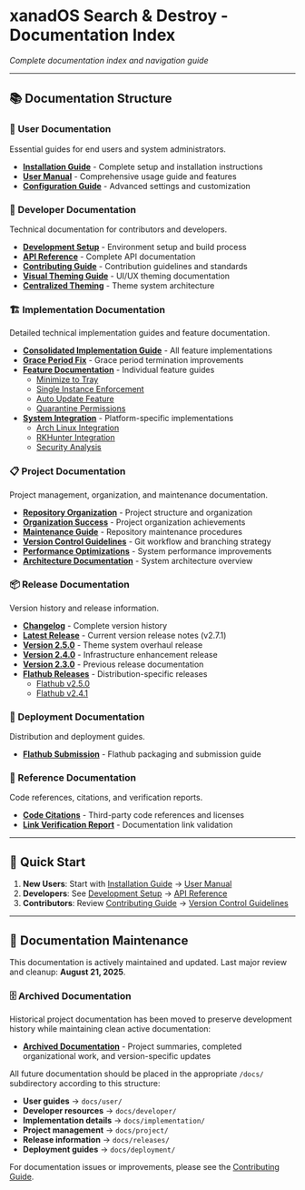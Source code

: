 # xanadOS Search & Destroy - Documentation Index

*Complete documentation index and navigation guide*

---

## 📚 Documentation Structure

### 👤 User Documentation
Essential guides for end users and system administrators.

- **[Installation Guide](user/Installation.md)** - Complete setup and installation instructions
- **[User Manual](user/User_Manual.md)** - Comprehensive usage guide and features  
- **[Configuration Guide](user/Configuration.md)** - Advanced settings and customization

### 🔧 Developer Documentation  
Technical documentation for contributors and developers.

- **[Development Setup](developer/DEVELOPMENT.md)** - Environment setup and build process
- **[API Reference](developer/API.md)** - Complete API documentation
- **[Contributing Guide](developer/CONTRIBUTING.md)** - Contribution guidelines and standards
- **[Visual Theming Guide](developer/VISUAL_THEMING_ENHANCEMENTS.md)** - UI/UX theming documentation
- **[Centralized Theming](developer/CENTRALIZED_THEMING_GUIDE.md)** - Theme system architecture

### 🏗️ Implementation Documentation

Detailed technical implementation guides and feature documentation.

- **[Consolidated Implementation Guide](implementation/CONSOLIDATED_IMPLEMENTATION_GUIDE.md)** - All feature implementations
- **[Grace Period Fix](implementation/GRACE_PERIOD_FIX_SUMMARY.md)** - Grace period termination improvements
- **[Feature Documentation](implementation/features/)** - Individual feature guides
  - [Minimize to Tray](implementation/features/MINIMIZE_TO_TRAY_IMPLEMENTATION.md)
  - [Single Instance Enforcement](implementation/features/SINGLE_INSTANCE_IMPLEMENTATION.md)
  - [Auto Update Feature](implementation/features/AUTO_UPDATE_FEATURE.md)
  - [Quarantine Permissions](implementation/features/QUARANTINE_PERMISSIONS_FIX.md)
- **[System Integration](implementation/)** - Platform-specific implementations
  - [Arch Linux Integration](implementation/arch-linux-integration.md)
  - [RKHunter Integration](implementation/rkhunter-integration.md)
  - [Security Analysis](implementation/SECURITY_ANALYSIS_RKHUNTER.md)

### 📋 Project Documentation

Project management, organization, and maintenance documentation.

- **[Repository Organization](project/REPOSITORY_ORGANIZATION.md)** - Project structure and organization
- **[Organization Success](project/ORGANIZATION_SUCCESS.md)** - Project organization achievements
- **[Maintenance Guide](project/MAINTENANCE.md)** - Repository maintenance procedures
- **[Version Control Guidelines](project/VERSION_CONTROL.md)** - Git workflow and branching strategy
- **[Performance Optimizations](project/PERFORMANCE_OPTIMIZATIONS.md)** - System performance improvements
- **[Architecture Documentation](project/ARCHITECTURE.md)** - System architecture overview

### 📦 Release Documentation

Version history and release information.

- **[Changelog](releases/CHANGELOG.md)** - Complete version history
- **[Latest Release](releases/RELEASE_2.7.0.md)** - Current version release notes (v2.7.1)
- **[Version 2.5.0](releases/FLATHUB_RELEASE_v2.5.0.md)** - Theme system overhaul release
- **[Version 2.4.0](releases/RELEASE_2.4.0.md)** - Infrastructure enhancement release
- **[Version 2.3.0](releases/RELEASE_2.3.0.md)** - Previous release documentation
- **[Flathub Releases](releases/)** - Distribution-specific releases
  - [Flathub v2.5.0](releases/FLATHUB_RELEASE_v2.5.0.md)
  - [Flathub v2.4.1](releases/FLATHUB_RELEASE_v2.4.1.md)

### 🚀 Deployment Documentation

Distribution and deployment guides.

- **[Flathub Submission](deployment/FLATHUB_SUBMISSION.md)** - Flathub packaging and submission guide

### 📖 Reference Documentation

Code references, citations, and verification reports.

- **[Code Citations](Code_Citations.md)** - Third-party code references and licenses
- **[Link Verification Report](LINK_VERIFICATION_REPORT.md)** - Documentation link validation

---

## 🚀 Quick Start

1. **New Users**: Start with [Installation Guide](user/Installation.md) → [User Manual](user/User_Manual.md)
2. **Developers**: See [Development Setup](developer/DEVELOPMENT.md) → [API Reference](developer/API.md)
3. **Contributors**: Review [Contributing Guide](developer/CONTRIBUTING.md) → [Version Control Guidelines](project/VERSION_CONTROL.md)

---

## 🔄 Documentation Maintenance

This documentation is actively maintained and updated. Last major review and cleanup: **August 21, 2025**.

### 🗄️ Archived Documentation

Historical project documentation has been moved to preserve development history while maintaining clean active documentation:

- **[Archived Documentation](../archive/docs/)** - Project summaries, completed organizational work, and version-specific updates

All future documentation should be placed in the appropriate `/docs/` subdirectory according to this structure:

- **User guides** → `docs/user/`
- **Developer resources** → `docs/developer/`  
- **Implementation details** → `docs/implementation/`
- **Project management** → `docs/project/`
- **Release information** → `docs/releases/`
- **Deployment guides** → `docs/deployment/`

For documentation issues or improvements, please see the [Contributing Guide](developer/CONTRIBUTING.md).
